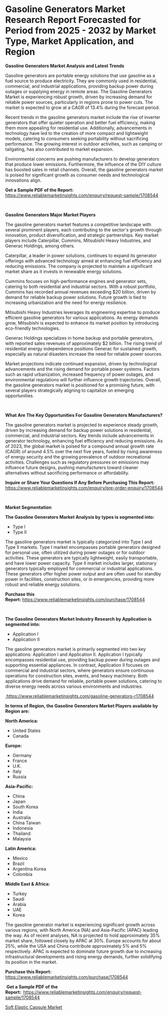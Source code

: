 <p><h1>Gasoline Generators Market Research Report Forecasted for Period from 2025 -  2032 by Market Type, Market Application, and Region</h1></p><p><strong>Gasoline Generators Market Analysis and Latest Trends</strong></p>
<p><p>Gasoline generators are portable energy solutions that use gasoline as a fuel source to produce electricity. They are commonly used in residential, commercial, and industrial applications, providing backup power during outages or supplying energy in remote areas. The Gasoline Generators Market is experiencing robust growth, driven by increasing demand for reliable power sources, particularly in regions prone to power cuts. The market is expected to grow at a CAGR of 13.4% during the forecast period.</p><p>Recent trends in the gasoline generators market include the rise of inverter generators that offer quieter operation and better fuel efficiency, making them more appealing for residential use. Additionally, advancements in technology have led to the creation of more compact and lightweight models, catering to consumers seeking portability without sacrificing performance. The growing interest in outdoor activities, such as camping or tailgating, has also contributed to market expansion.</p><p>Environmental concerns are pushing manufacturers to develop generators that produce lower emissions. Furthermore, the influence of the DIY culture has boosted sales in retail channels. Overall, the gasoline generators market is poised for significant growth as consumer needs and technological innovations align.</p></p>
<p><strong>Get a Sample PDF of the Report:&nbsp;</strong> <a href="https://www.reliablemarketinsights.com/enquiry/request-sample/1708544?utm_campaign=1938&utm_medium=2&utm_source=Github&utm_content=ia&utm_term=10012025&utm_id=gasoline-generators">https://www.reliablemarketinsights.com/enquiry/request-sample/1708544</a></p>
<p>&nbsp;</p>
<p><strong>Gasoline Generators Major Market Players</strong></p>
<p><p>The gasoline generators market features a competitive landscape with several prominent players, each contributing to the sector's growth through innovation, product diversification, and strategic partnerships. Key market players include Caterpillar, Cummins, Mitsubishi Heavy Industries, and Generac Holdings, among others.</p><p>Caterpillar, a leader in power solutions, continues to expand its generator offerings with advanced technology aimed at enhancing fuel efficiency and reducing emissions. The company is projected to maintain a significant market share as it invests in renewable energy solutions.</p><p>Cummins focuses on high-performance engines and generator sets, catering to both residential and industrial sectors. With a robust portfolio, Cummins has recorded annual revenues exceeding $20 billion, driven by demand for reliable backup power solutions. Future growth is tied to increasing urbanization and the need for energy resilience.</p><p>Mitsubishi Heavy Industries leverages its engineering expertise to produce efficient gasoline generators for various applications. As energy demands grow, Mitsubishi is expected to enhance its market position by introducing eco-friendly technologies.</p><p>Generac Holdings specializes in home backup and portable generators, with reported sales revenues of approximately $2 billion. The rising trend of residential energy independence positions Generac for sustained growth, especially as natural disasters increase the need for reliable power sources.</p><p>Market projections indicate continued expansion, driven by technological advancements and the rising demand for portable power systems. Factors such as rapid urbanization, increased frequency of power outages, and environmental regulations will further influence growth trajectories. Overall, the gasoline generators market is positioned for a promising future, with several players strategically aligning to capitalize on emerging opportunities.</p></p>
<p>&nbsp;</p>
<p><strong>What Are The Key Opportunities For Gasoline Generators Manufacturers?</strong></p>
<p><p>The gasoline generators market is projected to experience steady growth, driven by increasing demand for backup power solutions in residential, commercial, and industrial sectors. Key trends include advancements in generator technology, enhancing fuel efficiency and reducing emissions. As of 2023, the global market is poised for a compound annual growth rate (CAGR) of around 4.5% over the next five years, fueled by rising awareness of energy security and the growing prevalence of outdoor recreational activities. Challenges such as regulatory pressures on emissions may influence future designs, pushing manufacturers toward cleaner alternatives without sacrificing performance or affordability.</p></p>
<p><strong>Inquire or Share Your Questions If Any Before Purchasing This Report:</strong> <a href="https://www.reliablemarketinsights.com/enquiry/pre-order-enquiry/1708544?utm_campaign=1938&utm_medium=2&utm_source=Github&utm_content=ia&utm_term=10012025&utm_id=gasoline-generators">https://www.reliablemarketinsights.com/enquiry/pre-order-enquiry/1708544</a></p>
<p>&nbsp;</p>
<p><strong>Market Segmentation</strong></p>
<p><strong>The Gasoline Generators Market Analysis by types is segmented into:</strong></p>
<p><ul><li>Type I</li><li>Type II</li></ul></p>
<p><p>The gasoline generators market is typically categorized into Type I and Type II markets. Type I market encompasses portable generators designed for personal use, often utilized during power outages or for outdoor activities. These generators are typically lightweight, easily transportable, and have lower power capacity. Type II market includes larger, stationary generators typically employed for commercial or industrial applications. These generators offer higher power output and are often used for standby power in facilities, construction sites, or in emergencies, providing more robust and reliable energy solutions.</p></p>
<p><strong>Purchase this Report:&nbsp;</strong><a href="https://www.reliablemarketinsights.com/purchase/1708544?utm_campaign=1938&utm_medium=2&utm_source=Github&utm_content=ia&utm_term=10012025&utm_id=gasoline-generators">https://www.reliablemarketinsights.com/purchase/1708544</a></p>
<p>&nbsp;</p>
<p><strong>The Gasoline Generators Market Industry Research by Application is segmented into:</strong></p>
<p><ul><li>Application I</li><li>Application II</li></ul></p>
<p><p>The gasoline generators market is primarily segmented into two key applications: Application I and Application II. Application I typically encompasses residential use, providing backup power during outages and supporting essential appliances. In contrast, Application II focuses on commercial and industrial sectors, where generators ensure continuous operations for construction sites, events, and heavy machinery. Both applications drive demand for reliable, portable power solutions, catering to diverse energy needs across various environments and industries.</p></p>
<p><a href="https://www.reliablemarketinsights.com/gasoline-generators-r1708544?utm_campaign=1938&utm_medium=2&utm_source=Github&utm_content=ia&utm_term=10012025&utm_id=gasoline-generators">&nbsp;https://www.reliablemarketinsights.com/gasoline-generators-r1708544</a></p>
<p><strong>In terms of Region, the Gasoline Generators Market Players available by Region are:</strong></p>
<p>
    <p> <strong> North America: </strong>
        <ul>
            <li>United States</li>
            <li>Canada</li>
        </ul>
        </p> 
    <p> <strong> Europe: </strong>
        <ul>
            <li>Germany</li>
            <li>France</li>
            <li>U.K.</li>
            <li>Italy</li>
            <li>Russia</li>
        </ul>
        </p> 
    <p> <strong> Asia-Pacific: </strong>
        <ul>
            <li>China</li>
            <li>Japan</li>
            <li>South Korea</li>
            <li>India</li>
            <li>Australia</li>
            <li>China Taiwan</li>
            <li>Indonesia</li>
            <li>Thailand</li>
            <li>Malaysia</li>
        </ul>
        </p> 
    <p> <strong> Latin America: </strong>
        <ul>
            <li>Mexico</li>
            <li>Brazil</li>
            <li>Argentina Korea</li>
            <li>Colombia</li>
        </ul>
        </p> 
    <p> <strong> Middle East & Africa: </strong>
        <ul>
            <li>Turkey</li>
            <li>Saudi</li>
            <li>Arabia</li>
            <li>UAE</li>
            <li>Korea</li>
        </ul>
    </p>
    </p>
<p><p>The gasoline generator market is experiencing significant growth across various regions, with North America (NA) and Asia-Pacific (APAC) leading the way. As of recent analyses, NA is projected to hold approximately 35% market share, followed closely by APAC at 30%. Europe accounts for about 25%, while the USA and China contribute approximately 5% and 5% respectively. APAC is expected to dominate future growth due to increasing infrastructural developments and rising energy demands, further solidifying its position in the market.</p></p>
<p><strong>Purchase this Report: </strong><a href="https://www.reliablemarketinsights.com/purchase/1708544?utm_campaign=1938&utm_medium=2&utm_source=Github&utm_content=ia&utm_term=10012025&utm_id=gasoline-generators">https://www.reliablemarketinsights.com/purchase/1708544</a></p>
<p>&nbsp;<strong>Get a Sample PDF of the Report:&nbsp;&nbsp;</strong><a href="https://www.reliablemarketinsights.com/enquiry/request-sample/1708544?utm_campaign=1938&utm_medium=2&utm_source=Github&utm_content=ia&utm_term=10012025&utm_id=gasoline-generators">https://www.reliablemarketinsights.com/enquiry/request-sample/1708544</a></p>
<p><strong></strong></p>
<p><p><a href="https://github.com/provorikovar/Market-Research-Report-List-6/blob/main/soft-elastic-capsule-market.md?utm_campaign=1938&utm_medium=2&utm_source=Github&utm_content=ia&utm_term=10012025&utm_id=gasoline-generators">Soft Elastic Capsule Market</a></p></p>